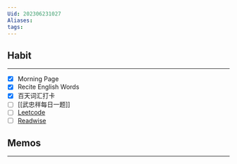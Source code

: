 ```yaml
---
Uid: 202306231027
Aliases: 
tags: 
---
```

## Habit
---
- [x] Morning Page
- [x] Recite English Words
- [x] 百天词汇打卡
- [ ] [[武忠祥每日一题]] 
- [ ] [Leetcode](https://leetcode.cn/problemset/all/)
- [ ] [Readwise](https://readwise.io/dailyreview)

## Memos
---
